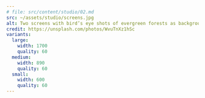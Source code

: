 ```yaml
---
# file: src/content/studio/02.md
src: ~/assets/studio/screens.jpg
alt: Two screens with bird’s eye shots of evergreen forests as background
credit: https://unsplash.com/photos/WvuTnXz1hSc
variants:
  large:
    width: 1700
    quality: 60
  medium:
    width: 890
    quality: 60
  small:
    width: 600
    quality: 60
---
```

